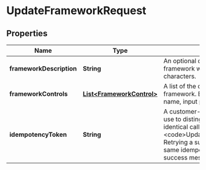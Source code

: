 

# UpdateFrameworkRequest


## Properties

| Name | Type | Description | Notes |
|------------ | ------------- | ------------- | -------------|
|**frameworkDescription** | **String** | An optional description of the framework with a maximum 1,024 characters. |  [optional] |
|**frameworkControls** | [**List&lt;FrameworkControl&gt;**](FrameworkControl.md) | A list of the controls that make up the framework. Each control in the list has a name, input parameters, and scope. |  [optional] |
|**idempotencyToken** | **String** | A customer-chosen string that you can use to distinguish between otherwise identical calls to &lt;code&gt;UpdateFrameworkInput&lt;/code&gt;. Retrying a successful request with the same idempotency token results in a success message with no action taken. |  [optional] |




